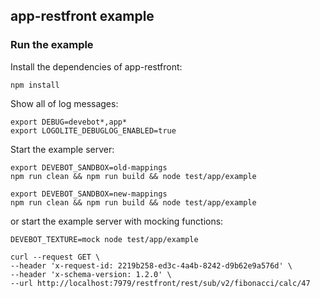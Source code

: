 ## app-restfront example

### Run the example

Install the dependencies of app-restfront:

```shell
npm install
```

Show all of log messages:

```shell
export DEBUG=devebot*,app*
export LOGOLITE_DEBUGLOG_ENABLED=true
```

Start the example server:

```shell
export DEVEBOT_SANDBOX=old-mappings
npm run clean && npm run build && node test/app/example
```

```shell
export DEVEBOT_SANDBOX=new-mappings
npm run clean && npm run build && node test/app/example
```

or start the example server with mocking functions:

```shell
DEVEBOT_TEXTURE=mock node test/app/example
```

```shell
curl --request GET \
--header 'x-request-id: 2219b258-ed3c-4a4b-8242-d9b62e9a576d' \
--header 'x-schema-version: 1.2.0' \
--url http://localhost:7979/restfront/rest/sub/v2/fibonacci/calc/47
```
